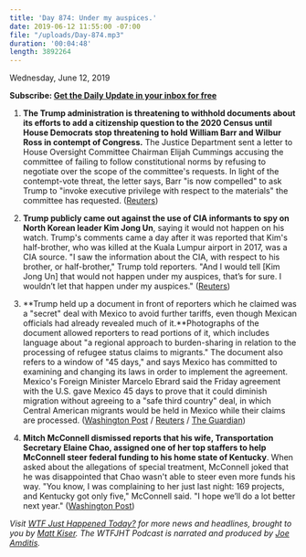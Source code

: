 ```yaml
---
title: 'Day 874: Under my auspices.'
date: 2019-06-12 11:55:00 -07:00
file: "/uploads/Day-874.mp3"
duration: '00:04:48'
length: 3892264
---
```


Wednesday, June 12, 2019

**Subscribe: [Get the Daily Update in your inbox for free](http://whatthefuckjusthappenedtoday.com/subscribe)**

1. **The Trump administration is threatening to withhold documents about its efforts to add a citizenship question to the 2020 Census until House Democrats stop threatening to hold William Barr and Wilbur Ross in contempt of Congress.** The Justice Department sent a letter to House Oversight Committee Chairman Elijah Cummings accusing the committee of failing to follow constitutional norms by refusing to negotiate over the scope of the committee's requests. In light of the contempt-vote threat, the letter says, Barr "is now compelled" to ask Trump to "invoke executive privilege with respect to the materials" the committee has requested. ([Reuters](https://whatthefuckjusthappenedtoday.com/v))

2. **Trump publicly came out against the use of CIA informants to spy on North Korean leader Kim Jong Un**, saying it would not happen on his watch. Trump's comments came a day after it was reported that Kim's half-brother, who was killed at the Kuala Lumpur airport in 2017, was a CIA source. "I saw the information about the CIA, with respect to his brother, or half-brother," Trump told reporters. "And I would tell \[Kim Jong Un\] that would not happen under my auspices, that’s for sure. I wouldn’t let that happen under my auspices." ([Reuters](https://www.reuters.com/article/us-usa-northkorea-idUSKCN1TC256))

3. **Trump held up a document in front of reporters which he claimed was a "secret" deal with Mexico to avoid further tariffs, even though Mexican officials had already revealed much of it.**Photographs of the document allowed reporters to read portions of it, which includes language about "a regional approach to burden-sharing in relation to the processing of refugee status claims to migrants." The document also refers to a window of "45 days," and says Mexico has committed to examining and changing its laws in order to implement the agreement. Mexico's Foreign Minister Marcelo Ebrard said the Friday agreement with the U.S. gave Mexico 45 days to prove that it could diminish migration without agreeing to a "safe third country" deal, in which Central American migrants would be held in Mexico while their claims are processed. ([Washington Post](https://www.washingtonpost.com/politics/2019/06/11/post-photographer-snapped-an-image-trumps-alleged-secret-mexico-deal-heres-what-it-says/?utm_term=.94a50727b2bd) / [Reuters](https://www.reuters.com/article/us-usa-trade-mexico-border-idUSKCN1TC1IP) / [The Guardian](https://www.theguardian.com/us-news/2019/jun/11/trump-shows-off-secret-mexico-document-but-photos-reveal-contents))

4. **Mitch McConnell dismissed reports that his wife, Transportation Secretary Elaine Chao, assigned one of her top staffers to help McConnell steer federal funding to his home state of Kentucky**. When asked about the allegations of special treatment, McConnell joked that he was disappointed that Chao wasn't able to steer even more funds his way. "You know, I was complaining to her just last night: 169 projects, and Kentucky got only five," McConnell said. "I hope we’ll do a lot better next year." ([Washington Post](https://www.washingtonpost.com/politics/mcconnell-dismisses-report-that-his-wife-transportation-secretary-elaine-chao-steered-funds-to-kentucky/2019/06/11/79bba63e-8c78-11e9-adf3-f70f78c156e8_story.html?utm_term=.fbfd671e4ce8))

*Visit [WTF Just Happened Today?](https://whatthefuckjusthappenedtoday.com) for more news and headlines, brought to you by [Matt Kiser](twitter.com/matt_kiser). The WTFJHT Podcast is narrated and produced by [Joe Amditis](twitter.com/jsamditis).*